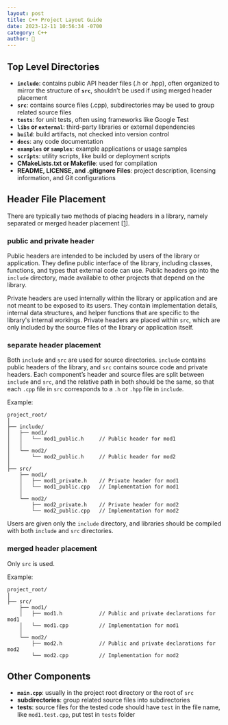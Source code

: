 ```yaml
---
layout: post
title: C++ Project Layout Guide
date: 2023-12-11 10:56:34 -0700
category: C++
author: 🍓
---
```


Top Level Directories
---------------------

- **`include`**: contains public API header files (.h or .hpp), often organized
  to mirror the structure of **`src`**, shouldn’t be used if using merged header
  placement
- **`src`**: contains source files (.cpp), subdirectories may be used to group
  related source files
- **`tests`**: for unit tests, often using frameworks like Google Test
- **`libs` or `external`**: third-party libraries or external dependencies
- **`build`**: build artifacts, not checked into version control
- **`docs`**: any code documentation
- **`examples` or `samples`**: example applications or usage samples
- **`scripts`**: utility scripts, like build or deployment scripts
- **CMakeLists.txt or Makefile**: used for compilation
- **README, LICENSE, and .gitignore Files**: project description, licensing
  information, and Git configurations

Header File Placement
---------------------

There are typically two methods of placing headers in a library, namely
separated or merged header placement
[[1]](https://api.csswg.org/bikeshed/?force=1&url=https://raw.githubusercontent.com/vector-of-bool/pitchfork/develop/data/spec.bs).

### public and private header

Public headers are intended to be included by users of the library or
application. They define public interface of the library, including classes,
functions, and types that external code can use. Public headers go into the
`include` directory, made available to other projects that depend on the
library.

Private headers are used internally within the library or application and are
not meant to be exposed to its users. They contain implementation details,
internal data structures, and helper functions that are specific to the
library's internal workings. Private headers are placed within `src`, which are
only included by the source files of the library or application itself.

### separate header placement

Both `include` and `src` are used for source directories. `include` contains
public headers of the library, and `src` contains source code and private
headers. Each component’s header and source files are split between `include`
and `src`, and the relative path in both should be the same, so that each `.cpp`
file in `src` corresponds to a `.h` or `.hpp` file in `include`.

Example:

```
project_root/
│
├── include/
│   ├── mod1/
│   │   └── mod1_public.h     // Public header for mod1
│   │
│   └── mod2/
│       └── mod2_public.h     // Public header for mod2
│
├── src/
    ├── mod1/
    │   ├── mod1_private.h    // Private header for mod1
    │   └── mod1_public.cpp   // Implementation for mod1
    │
    └── mod2/
        ├── mod2_private.h    // Private header for mod2
        └── mod2_public.cpp   // Implementation for mod2
```

Users are given only the `include` directory, and libraries should be compiled
with both `include` and `src` directories.

### merged header placement

Only `src` is used.

Example:

```
project_root/
│
├── src/
    ├── mod1/
    │   ├── mod1.h            // Public and private declarations for mod1
    │   └── mod1.cpp          // Implementation for mod1
    │
    └── mod2/
        ├── mod2.h            // Public and private declarations for mod2
        └── mod2.cpp          // Implementation for mod2
```

Other Components
----------------

- **`main.cpp`**: usually in the project root directory or the root of `src`
- **subdirectories**: group related source files into subdirectories
- **tests**: source files for the tested code should have `test` in the file
  name, like `mod1.test.cpp`, put test in `tests` folder
